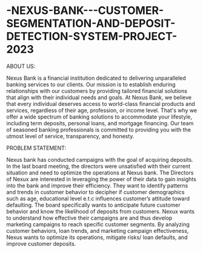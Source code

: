 # -NEXUS-BANK---CUSTOMER-SEGMENTATION-AND-DEPOSIT-DETECTION-SYSTEM-PROJECT-2023
ABOUT US:



Nexus Bank is a financial institution dedicated to
delivering unparalleled banking services to our clients. Our mission
is to establish enduring relationships with our customers by
providing tailored financial solutions that align with their individual
needs and goals.
At Nexus Bank, we believe that every individual deserves access to
world-class financial products and services, regardless of their age,
profession, or income level. That's why we offer a wide spectrum of
banking solutions to accommodate your lifestyle, including term
deposits, personal loans, and mortgage financing.
Our team of seasoned banking professionals is committed to
providing you with the utmost level of service, transparency, and
honesty.

PROBLEM STATEMENT:



Nexus bank has conducted campaigns with the goal of acquiring deposits.
In the last board meeting, the directors were unsatisfied with their current situation and
need to optimize the operations at Nexus bank.
The Directors of Nexux  are interested in
leveraging the power of their data to gain insights into the bank and improve their
efficiency. They want to identify patterns and trends in customer behavior to decipher if
customer demographics such as age, educational level e.t.c influences customer’s attitude
toward defaulting. The board specifically wants to anticipate future customer behavior
and know the likelihood of deposits from customers.
Nexux wants to understand how effective their campaigns are and thus
develop marketing campaigns to reach specific customer segments. By analyzing
customer behaviors, loan trends, and marketing campaign effectiveness, Nexus wants to
optimize its operations, mitigate risks/ loan defaults, and improve customer deposits.

